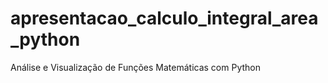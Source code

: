 # apresentacao_calculo_integral_area_python
Análise e Visualização de Funções Matemáticas com Python
